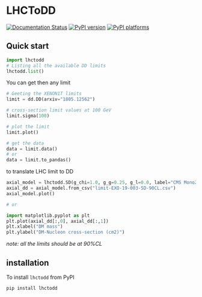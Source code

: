 # LHCToDD

[![Documentation Status][rtd-badge]][rtd-link]
[![PyPI version][pypi-version]][pypi-link]
[![PyPI platforms][pypi-platforms]][pypi-link]

[pypi-link]:                https://pypi.org/project/lhctodd/
[pypi-platforms]:           https://img.shields.io/pypi/pyversions/lhctodd
[pypi-version]:             https://badge.fury.io/py/lhctodd.svg
[rtd-badge]:                https://readthedocs.org/projects/lhctodd/badge/?version=latest
[rtd-link]:                 https://lhctodd.readthedocs.io/en/latest/?badge=latest

## Quick start

```python
import lhctodd
# Listing all the available DD limits 
lhctodd.list()
```

You can get then any limit

```python
# Geeting the XENON1T limits
limit = dd.DD(arxiv="1805.12562")

# cross-section limit values at 100 GeV
limit.sigma(100)

# plot the limit 
limit.plot()

# get the data
data = limit.data() 
# or
data = limit.to_pandas()
```

to translate LHC limit to DD 

```python
axial_model = lhctodd.SD(g_chi=1.0, g_g=0.25, g_l=0.0, label="CMS MonoZ")
axial_dd = axial_model.from_csv("limit-EXO-19-003-SD-90CL.csv")
axial_model.plot()

# or

import matplotlib.pyplot as plt
plt.plot(axial_dd[:,0], axial_dd[:,1])
plt.xlabel("DM mass")
plt.ylabel("DM-Nucleon cross-section (cm2)")
```

*note:  all the limits should be at 90%CL* 

## installation
To install `lhctodd` from PyPI

```bash
pip install lhctodd
```
